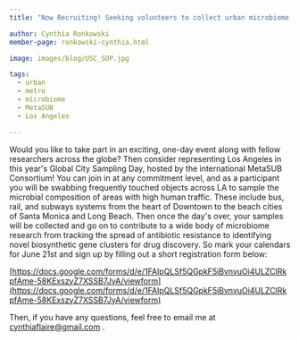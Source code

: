 ```yaml
---
title: "Now Recruiting! Seeking volunteers to collect urban microbiome samples and represent Los Angeles in this year's MetaSUB Global City Sampling Day"

author: Cynthia Ronkowski
member-page: ronkowski-cynthia.html

image: images/blog/USC_SOP.jpg

tags:
  - urban
  - metro
  - microbiome 
  - MetaSUB
  - Los Angeles  

---
```


Would you like to take part in an exciting, one-day event along with fellow researchers across the globe? Then consider representing Los Angeles in this year's Global City Sampling Day, hosted by the international MetaSUB Consortium! You can join in at any commitment level, and as a participant you will be swabbing frequently touched objects across LA to sample the microbial composition of areas with high human traffic. These include bus, rail, and subways systems from the heart of Downtown to the beach cities of Santa Monica and Long Beach. Then once the day's over, your samples will be collected and go on to contribute to a wide body of microbiome research from tracking the spread of antibiotic resistance to identifying novel biosynthetic gene clusters for drug discovery. So mark your calendars for June 21st and sign up by filling out a short registration form below:

[https://docs.google.com/forms/d/e/1FAIpQLSf5QGpkF5iBvnvuOi4ULZClRkpfAme-58KExszyZ7XSSB7JyA/viewform](https://docs.google.com/forms/d/e/1FAIpQLSf5QGpkF5iBvnvuOi4ULZClRkpfAme-58KExszyZ7XSSB7JyA/viewform)

Then, if you have any questions, feel free to email me at[ cynthiaflaire@gmail.com](mailto:cynthiaflaire@gmail.com) . 
